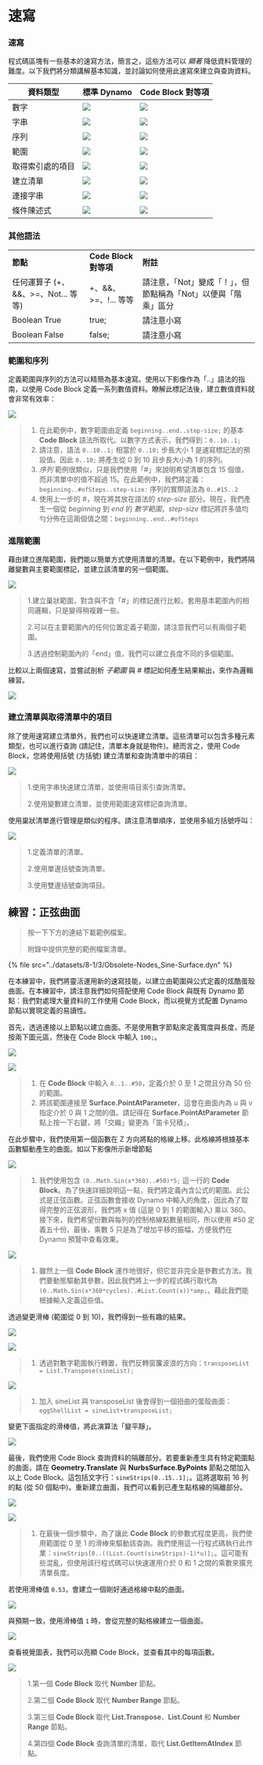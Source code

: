# 速寫

### 速寫

程式碼區塊有一些基本的速寫方法，簡言之，這些方法可以 _顯著_ 降低資料管理的難度。以下我們將分類講解基本知識，並討論如何使用此速寫來建立與查詢資料。

| **資料類型**          | **標準 Dynamo**                                      | **Code Block 對等項**                                    |
| ---------------------- | -------------------------------------------------------- | ------------------------------------------------------------- |
| 數字                | ![](../images/8-1/3/01node-numbers.jpg)       | ![](../images/8-1/3/01codeblock-numbers.jpg)       |
| 字串                | ![](../images/8-1/3/02node-string.jpg)        | ![](../images/8-1/3/02codeblock-string.jpg)         |
| 序列              | ![](../images/8-1/3/03node-sequence.jpg)       | ![](../images/8-1/3/03codeblock-sequence.jpg)       |
| 範圍                 | ![](../images/8-1/3/04node-range.jpg)          | ![](../images/8-1/3/04codeblock-range.jpg)         |
| 取得索引處的項目      | ![](../images/8-1/3/05node-listgetitem.jpg) | ![](../images/8-1/3/05codeblock-listgetitem.jpg) |
| 建立清單            | ![](../images/8-1/3/06node-listcreate.jpg)   | ![](../images/8-1/3/06codeblock-listcreate.jpg)   |
| 連接字串    | ![](../images/8-1/3/07node-stringconcat.jpg) | ![](../images/8-1/3/07codeblock-stringconcat.jpg) |
| 條件陳述式 | ![](../images/8-1/3/08node-conditional.jpg)   | ![](../images/8-1/3/08codeblock-conditional.jpg)   |

### 其他語法

|                                     |                           |                                                                                          |
| ----------------------------------- | ------------------------- | ---------------------------------------------------------------------------------------- |
| **節點**                         | **Code Block 對等項** | **附註**                                                                                 |
| 任何運算子 (+、&&、>=、Not... 等等) | +、&&、>=、!... 等等        | 請注意，「Not」變成「！」，但節點稱為「Not」以便與「階乘」區分 |
| Boolean True                        | true;                     | 請注意小寫                                                                          |
| Boolean False                       | false;                    | 請注意小寫                                                                          |

### 範圍和序列

定義範圍與序列的方法可以精簡為基本速寫。使用以下影像作為「..」語法的指南，以使用 Code Block 定義一系列數值資料。瞭解此標記法後，建立數值資料就會非常有效率：

![](../images/8-1/3/shorthand-rangesandsequences.jpg)

> 1. 在此範例中，數字範圍由定義 `beginning..end..step-size;` 的基本 **Code Block** 語法所取代。以數字方式表示，我們得到：`0..10..1;`
> 2. 請注意，語法 `0..10..1;` 相當於 `0..10;` 步長大小 1 是速寫標記法的預設值。因此 `0..10;` 將產生從 0 到 10 且步長大小為 1 的序列。
> 3. _序列_ 範例很類似，只是我們使用「#」來說明希望清單包含 15 個值，而非清單中的值不超過 15。在此範例中，我們將定義：`beginning..#ofSteps..step-size:` 序列的實際語法為 `0..#15..2`
> 4. 使用上一步的 _#_，現在將其放在語法的 _step-size_ 部分。現在，我們產生一個從 _beginning_ 到 _end_ 的 _數字範圍_，_step-size_ 標記將許多值均勻分佈在這兩個值之間：`beginning..end..#ofSteps`

### 進階範圍

藉由建立進階範圍，我們能以簡單方式使用清單的清單。在以下範例中，我們將隔離變數與主要範圍標記，並建立該清單的另一個範圍。

![](../images/8-1/3/shorthand-advancerange01.jpg)

> 1\.建立巢狀範圍，對含與不含「#」的標記進行比較。套用基本範圍內的相同邏輯，只是變得稍複雜一些。
>
> 2\.可以在主要範圍內的任何位置定義子範圍，請注意我們可以有兩個子範圍。
>
> 3\.透過控制範圍內的「end」值，我們可以建立長度不同的多個範圍。

比較以上兩個速寫，並嘗試剖析 _子範圍_ 與 _#_ 標記如何產生結果輸出，來作為邏輯練習。

![](../images/8-1/3/shorthand-advancerange02.jpg)

### 建立清單與取得清單中的項目

除了使用速寫建立清單外，我們也可以快速建立清單。這些清單可以包含多種元素類型，也可以進行查詢 (請記住，清單本身就是物件)。總而言之，使用 Code Block，您將使用括號 (方括號) 建立清單和查詢清單中的項目：

![](../images/8-1/3/shorthand-list&getfromlist01.jpg)

> 1\.使用字串快速建立清單，並使用項目索引查詢清單。
>
> 2\.使用變數建立清單，並使用範圍速寫標記查詢清單。

使用巢狀清單進行管理是類似的程序。請注意清單順序，並使用多組方括號呼叫：

![](../images/8-1/3/shorthand-list&getfromlist02.jpg)

> 1\.定義清單的清單。
>
> 2\.使用單邊括號查詢清單。
>
> 3\.使用雙邊括號查詢項目。

## 練習：正弦曲面

> 按一下下方的連結下載範例檔案。
>
> 附錄中提供完整的範例檔案清單。

{% file src="../datasets/8-1/3/Obsolete-Nodes_Sine-Surface.dyn" %}

在本練習中，我們將靈活運用新的速寫技能，以建立由範圍與公式定義的炫酷蛋殼曲面。在本練習中，請注意我們如何搭配使用 Code Block 與既有 Dynamo 節點：我們對處理大量資料的工作使用 Code Block，而以視覺方式配置 Dynamo 節點以實現定義的易讀性。

首先，透過連接以上節點以建立曲面。不是使用數字節點來定義寬度與長度，而是按兩下圖元區，然後在 Code Block 中輸入 `100;`。

![](../images/8-1/3/shorthand-exercise01.jpg)

![](../images/8-1/3/shorthand-exercise02.jpg)

> 1. 在 **Code Block** 中輸入 `0..1..#50`，定義介於 0 至 1 之間且分為 50 份的範圍。
> 2. 將該範圍連接至 **Surface.PointAtParameter**，這會在曲面內為 u 與 v 指定介於 0 與 1 之間的值。請記得在 **Surface.PointAtParameter** 節點上按一下右鍵，將「交織」變更為「笛卡兒積」。

在此步驟中，我們使用第一個函數在 Z 方向將點的格線上移。此格線將根據基本函數驅動產生的曲面。如以下影像所示新增節點

![](../images/8-1/3/shorthand-exercise03.jpg)

> 1. 我們使用包含 `(0..Math.Sin(x*360)..#50)*5;` 這一行的 **Code Block**。為了快速詳細說明這一點，我們將定義內含公式的範圍。此公式是正弦函數。正弦函數會接收 Dynamo 中輸入的角度，因此為了取得完整的正弦波形，我們將 x 值 (這是 0 到 1 的範圍輸入) 乘以 360。接下來，我們希望份數與每列的控制格線點數量相同，所以使用 #50 定義五十份。最後，乘數 5 只是為了增加平移的振幅，方便我們在 Dynamo 預覽中查看效果。

![](../images/8-1/3/shorthand-exercise04.jpg)

> 1. 雖然上一個 **Code Block** 運作地很好，但它並非完全是參數式方法。我們要動態驅動其參數，因此我們將上一步的程式碼行取代為 `(0..Math.Sin(x*360*cycles)..#List.Count(x))*amp;`。藉此我們能根據輸入定義這些值。

透過變更滑棒 (範圍從 0 到 10)，我們得到一些有趣的結果。

![](../images/8-1/3/shorthand-exercise05.gif)

![](../images/8-1/3/shorthand-exercise06.jpg)

> 1. 透過對數字範圍執行轉置，我們反轉窗簾波浪的方向：`transposeList = List.Transpose(sineList);`

![](../images/8-1/3/shorthand-exercise07.jpg)

> 1. 加入 sineList 與 transposeList 後會得到一個扭曲的蛋殼曲面：`eggShellList = sineList+transposeList;`

變更下面指定的滑棒值，將此演算法「變平靜」。

![](../images/8-1/3/shorthand-exercise08.jpg)

最後，我們使用 Code Block 查詢資料的隔離部分。若要重新產生具有特定範圍點的曲面，請在 **Geometry.Translate** 與 **NurbsSurface.ByPoints** 節點之間加入以上 Code Block。這包括文字行：`sineStrips[0..15..1];`。這將選取前 16 列的點 (從 50 個點中)。重新建立曲面，我們可以看到已產生點格線的隔離部分。

![](../images/8-1/3/shorthand-exercise09.jpg)

![](../images/8-1/3/shorthand-exercise10.jpg)

> 1. 在最後一個步驟中，為了讓此 **Code Block** 的參數式程度更高，我們使用範圍從 0 至 1 的滑棒來驅動該查詢。我們使用這一行程式碼執行此作業：`sineStrips[0..((List.Count(sineStrips)-1)*u)];`。這可能有些混亂，但使用該行程式碼可以快速運用介於 0 和 1 之間的乘數來擴充清單長度。

若使用滑棒值 `0.53`，會建立一個剛好通過格線中點的曲面。

![](../images/8-1/3/shorthand-exercise11.jpg)

與預期一致，使用滑棒值 `1` 時，會從完整的點格線建立一個曲面。

![](../images/8-1/3/shorthand-exercise12.jpg)

查看視覺圖表，我們可以亮顯 Code Block，並查看其中的每項函數。

![](../images/8-1/3/shorthand-exercise13.jpg)

> 1\.第一個 **Code Block** 取代 **Number** 節點。
>
> 2\.第二個 **Code Block** 取代 **Number Range** 節點。
>
> 3\.第三個 **Code Block** 取代 **List.Transpose**、**List.Count** 和 **Number Range** 節點。
>
> 4\.第四個 **Code Block** 查詢清單的清單，取代 **List.GetItemAtIndex** 節點。
